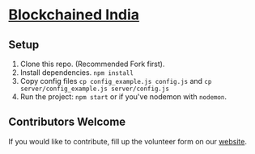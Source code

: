 # [Blockchained India][1]


## Setup

1. Clone this repo. (Recommended Fork first).
2. Install dependencies. `npm install`
3. Copy config files `cp config_example.js config.js` and `cp server/config_example.js server/config.js`
4. Run the project: `npm start` or if you've nodemon with `nodemon`.

## Contributors Welcome

If you would like to contribute, fill up the volunteer form on our [website][1].

[1]: https://blockchainedindia.com
